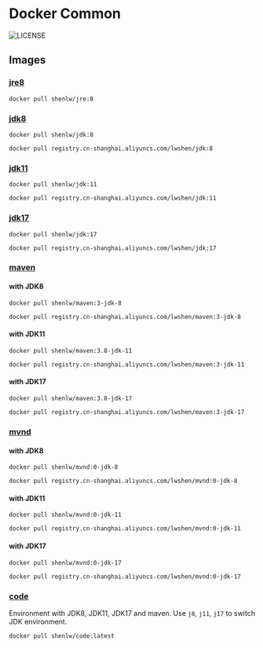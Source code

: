 # Docker Common

![LICENSE](https://img.shields.io/github/license/lwshen/docker-common?style=flat)

## Images

### [jre8](jre8/)

```
docker pull shenlw/jre:8
```

### [jdk8](jdk/8/)

```
docker pull shenlw/jdk:8
```

```
docker pull registry.cn-shanghai.aliyuncs.com/lwshen/jdk:8
```


### [jdk11](jdk/11/)

```
docker pull shenlw/jdk:11
```

```
docker pull registry.cn-shanghai.aliyuncs.com/lwshen/jdk:11
```

### [jdk17](jdk/17/)

```
docker pull shenlw/jdk:17
```

```
docker pull registry.cn-shanghai.aliyuncs.com/lwshen/jdk:17
```

### [maven](maven/)

#### with JDK8

```
docker pull shenlw/maven:3-jdk-8
```

```
docker pull registry.cn-shanghai.aliyuncs.com/lwshen/maven:3-jdk-8
```

#### with JDK11

```
docker pull shenlw/maven:3.8-jdk-11
```

```
docker pull registry.cn-shanghai.aliyuncs.com/lwshen/maven:3-jdk-11
```

#### with JDK17

```
docker pull shenlw/maven:3.8-jdk-17
```

```
docker pull registry.cn-shanghai.aliyuncs.com/lwshen/maven:3-jdk-17
```

### [mvnd](mvnd/)

#### with JDK8

```
docker pull shenlw/mvnd:0-jdk-8
```

```
docker pull registry.cn-shanghai.aliyuncs.com/lwshen/mvnd:0-jdk-8
```

#### with JDK11

```
docker pull shenlw/mvnd:0-jdk-11
```

```
docker pull registry.cn-shanghai.aliyuncs.com/lwshen/mvnd:0-jdk-11
```

#### with JDK17

```
docker pull shenlw/mvnd:0-jdk-17
```

```
docker pull registry.cn-shanghai.aliyuncs.com/lwshen/mvnd:0-jdk-17
```

### [code](code/)

Environment with JDK8, JDK11, JDK17 and maven. Use `j8`, `j11`, `j17` to switch JDK environment.

```
docker pull shenlw/code:latest
```